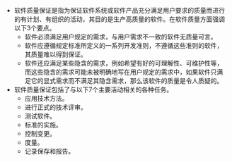 - 软件质量保证是指为保证软件系统或软件产品充分满足用户要求的质量而进行的有计划、有组织的活动，其目的是生产高质量的软件。在软件质量方面强调以下3个要点。
	- 软件必须满足用户规定的需求，与用户需求不一致的软件无质量可言。
	- 软件应遵循规定标准所定义的一系列开发准则，不遵循这些准则的软件，其质量难以得到保证。
	- 软件还应满足某些隐含的需求，例如希望有好的可理解性、可维护性等，而这些隐含的需求可能未被明确地写在用户规定的需求中，如果软件只满足它的显式需求而不满足其隐含需求，那么该软件的质量是令人质疑的。
- 软件质量保证包括了与以下7个主要活动相关的各种任务。
	- 应用技术方法。
	- 进行正式的技术评审。
	- 测试软件。
	- 标准的实施。
	- 控制变更。
	- 度量。
	- 记录保存和报告。